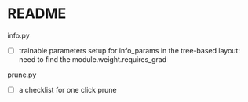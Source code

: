 # README

info.py
- [ ] trainable parameters setup for info_params in the tree-based layout: need to find the module.weight.requires_grad


prune.py
- [ ] a checklist for one click prune




 